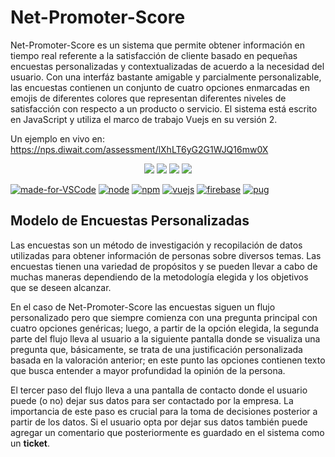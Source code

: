 # Net-Promoter-Score

Net-Promoter-Score es un sistema que permite obtener información en tiempo real referente a la satisfacción de cliente basado en pequeñas encuestas personalizadas y contextualizadas de acuerdo a la necesidad del usuario. Con una interfáz bastante amigable y parcialmente personalizable, las encuestas contienen un conjunto de cuatro opciones enmarcadas en emojis de diferentes colores que representan diferentes niveles de satisfacción con respecto a un producto o servicio. El sistema está escrito en JavaScript y utiliza el marco de trabajo Vuejs en su versión 2.

Un ejemplo en vivo en: https://nps.diwait.com/assessment/lXhLT6yG2G1WJQ16mw0X

<p align="center">
  <img src="https://nps.diwait.com/static/faces/very-good.png"/>
  <img src="https://nps.diwait.com/static/faces/good.png"/>
  <img src="https://nps.diwait.com/static/faces/bad.png"/>
  <img src="https://nps.diwait.com/static/faces/very-bad.png"/>
</p>

[![made-for-VSCode](https://img.shields.io/badge/Made%20for-VSCode-1f425f.svg)](https://code.visualstudio.com/)
[![node](https://img.shields.io/badge/node-6.11-brightgreen.svg)](https://nodejs.org/es/)
[![npm](https://img.shields.io/badge/npm-3.10-blue.svg)](https://www.npmjs.com/)
[![vuejs](https://img.shields.io/badge/vuejs-2.5-green.svg)](https://vuejs.org/)
[![firebase](https://img.shields.io/badge/Powered%20by-firebase-yellow.svg)](https://firebase.google.com/?hl=es-419)
[![pug](https://img.shields.io/badge/pug-2.0-red.svg)](https://pugjs.org/)

## Modelo de Encuestas Personalizadas

Las encuestas son un método de investigación y recopilación de datos utilizadas para obtener información de personas sobre diversos temas. Las encuestas tienen una variedad de propósitos y se pueden llevar a cabo de muchas maneras dependiendo de la metodología elegida y los objetivos que se deseen alcanzar.

En el caso de Net-Promoter-Score las encuestas siguen un flujo personalizado pero que siempre comienza con una pregunta principal con cuatro opciones genéricas; luego, a partir de la opción elegida, la segunda parte del flujo lleva al usuario a la siguiente pantalla donde se visualiza una pregunta que, básicamente, se trata de una justificación personalizada basada en la valoración anterior; en este punto las opciones contienen texto que busca entender a mayor profundidad la opinión de la persona.

El tercer paso del flujo lleva a una pantalla de contacto donde el usuario puede (o no) dejar sus datos para ser contactado por la empresa. La importancia de este paso es crucial para la toma de decisiones posterior a partir de los datos. Si el usuario opta por dejar sus datos también puede agregar un comentario que posteriormente es guardado en el sistema como un **ticket**.
